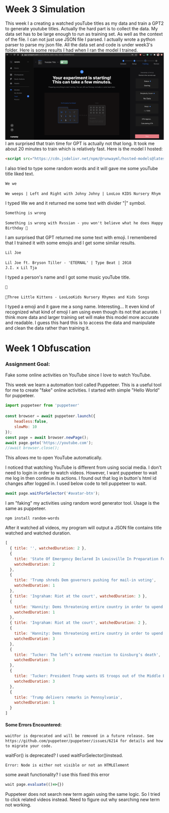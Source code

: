# Week 3 Simulation
This week I a creating a watched youTube titles as my data and train a GPT2 to generate youtube titles. Actually the hard part is to collect the data. My data set has to be large enough to run as training set. As well as the  context of the file. I can not just use JSON file I parsed. I actually wrote a python parser to parse my json file. All the data set and code is under week3's folder. Here is some results I had when I ran the model I trained. 
![Training](./train.png)
I am surprised that train time for GPT is actually not that long. It took me about 20 minutes to train which is relatively fast. Here is the model I hosted:

```html
<script src="https://cdn.jsdelivr.net/npm/@runwayml/hosted-models@latest/dist/hosted-models.js"></script>
```
I also tried to type some random words and it will gave me some youTube title liked text. 

```
We we 

We weeps | Left and Right with Johny Johny | LooLoo KIDS Nursery Rhym
```
I typed We we and it returned me some text with divider "|" symbol.

```
Something is wrong

Something is wrong with Rvssian - you won't believe what he does Happy Birthday 🎉
```
I am surprised that GPT returned me some text with emoji. I remembered that I trained it with some emojis and I get some similar results.

```
Lil Joe

Lil Joe ft. Bryson Tiller - 'ETERNAL' | Type Beat | 2018
J.I. x Lil Tja
```
I typed a person's name and I got some music youTube title. 
```
🐶

🐶Three Little Kittens - LooLooKids Nursery Rhymes and Kids Songs
```
I typed a emoji and it gave me a song name. Interesting... It even kind of recognized what kind of emoji I am using even though its not that acurate.
I think more data and larger training set will make this model more accurate and readable. I guess this hard this is to access the data and manipulate and clean the data rather than training it. 


# Week 1 Obfuscation

### Assignment Goal:
Fake some online activities on YouTube since I love to watch YouTube.

This week we learn a automation tool called Puppeteer. This is a useful tool for me to create "fake" online activities. I started with simple "Hello World" for puppeteer.

```javascript
import puppeteer from 'puppeteer'

const browser = await puppeteer.launch({
    headless:false,
    slowMo: 10
});
const page = await browser.newPage();
await page.goto('https://youtube.com');
//await browser.close(); 

```
This allows me to open YouTube automatically. 

I noticed that watching YouTube is different from using social media. I don't need to login in order to watch videos. However, I want puppeteer to wait me log in then continue its actions. I found out that log in button's html id changes after logged in. I used below code to tell puppeteer to wait. 
```javascript
await page.waitForSelector('#avatar-btn');
```

I am "faking" my activities using random word generator tool. Usage is the same as puppeteer.
```
npm install random-words
```
After it watched all videos, my program will output a JSON file contains title watched and watched duration.
```javascript
[
  { title: '', watchedDuration: 2 },
  {
    title: 'State Of Emergency Declared In Louisville In Preparation For Peaceful Protests',
    watchedDuration: 2
  },
  {
    title: 'Trump shreds Dem governors pushing for mail-in voting',
    watchedDuration: 1
  },
  { title: 'Ingraham: Riot at the court', watchedDuration: 3 },
  {
    title: 'Hannity: Dems threatening entire country in order to upend SCOTUS norms',
    watchedDuration: 1
  },
  { title: 'Ingraham: Riot at the court', watchedDuration: 2 },
  {
    title: 'Hannity: Dems threatening entire country in order to upend SCOTUS norms',
    watchedDuration: 3
  },
  {
    title: 'Tucker: The left’s extreme reaction to Ginsburg’s death',
    watchedDuration: 3
  },
  {
    title: 'Tucker: President Trump wants US troops out of the Middle East',
    watchedDuration: 3
  },
  {
    title: 'Trump delivers remarks in Pennsylvania',
    watchedDuration: 1
  }
]

```
#### Some Errors Encountered:
```
waitFor is deprecated and will be removed in a future release. See https://github.com/puppeteer/puppeteer/issues/6214 for details and how to migrate your code.
```
waitFor() is deprecated? I used waitForSelector()instead. 
```
Error: Node is either not visible or not an HTMLElement
```
some await functionality? I use this fixed this error
```javascript 
wait page.evaluate(()=>{})
```
Puppeteer does not search new term again using the same logic. So I tried to click related videos instead. Need to figure out why searching new term not working. 

